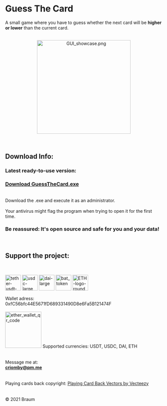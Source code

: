 # Guess The Card
A small game where you have to guess whether the next card will be <b>higher or lower</b> than the current card. 
<br>
<br>
<p align='center'><img src="https://user-images.githubusercontent.com/86114549/132898725-f0c76f73-5a5b-45b3-8360-600bebc2eece.png" alt="GUI_showcase.png" width="300"></p>
<br>

## Download Info: <br>
<h3> Latest ready-to-use version:</h3>
<h3><a href='https://github.com/Criomby/GuessTheCard/releases/download/v1.0/GuessTheCard_v1.0.exe'>Download GuessTheCard.exe</a><br></h3>
<br>
Download the .exe and execute it as an administrator.<br>
<br>
Your antivirus might flag the program when trying to open it for the first time.
<h3>Be reassured: It's open source and safe for you and your data!</h3><br>

<h2>Support the project:</h2><br>
<p float='left'>
<a href='https://ethereum.org/en/stablecoins/'>
<img src="https://user-images.githubusercontent.com/86114549/123052110-be243880-d402-11eb-9f0b-77df24874278.png" alt="tether-usdt-logo" height="50"></a>
<a href='https://ethereum.org/en/stablecoins/'>
<img src="https://user-images.githubusercontent.com/86114549/122908329-4a2b5700-d354-11eb-8ba9-4fa8d2c76ed6.png" alt="usdc-large" height="50"></a>
<a href='https://ethereum.org/en/stablecoins/'>
<img src="https://user-images.githubusercontent.com/86114549/122908250-35e75a00-d354-11eb-8be1-243fcecc93c6.png" alt="dai-large" height="50"></a>
<a href='https://basicattentiontoken.org/'>
<img src="https://user-images.githubusercontent.com/86114549/132904922-1921973e-13f0-40e5-a912-2180fe2b1485.png" alt="bat_token" height="50"></a>
<a href='https://ethereum.org/en/stablecoins/'>
<img src="https://user-images.githubusercontent.com/86114549/122967139-7235ad00-d38a-11eb-86e9-b6e634a5fc75.png" alt="ETH-logo-round" height="50"></a>
</p>

Wallet adress:<br> 
0xfC56bfc44E5671fD689331490D8e6Fa5B121474F<br>
<br>
<img width="116" alt="ether_wallet_qr_code" src="https://user-images.githubusercontent.com/86114549/122909208-3f24f680-d355-11eb-88b9-c49afb867a98.png">
Supported currencies: USDT, USDC, DAI, ETH <br>
<br>
<br>
Message me at: <br>
<b>criomby@pm.me</b><br>
<br>
<br>
Playing cards back copyright: <a href="https://www.vecteezy.com/free-vector/playing-card-back">Playing Card Back Vectors by Vecteezy</a><br>
<br>
<br>
© 2021 Braum
